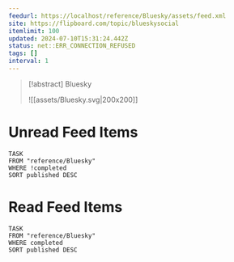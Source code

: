 ```yaml
---
feedurl: https://localhost/reference/Bluesky/assets/feed.xml
site: https://flipboard.com/topic/blueskysocial
itemlimit: 100
updated: 2024-07-10T15:31:24.442Z
status: net::ERR_CONNECTION_REFUSED
tags: []
interval: 1
---
```


> [!abstract] Bluesky
> 
>
> ![[assets/Bluesky.svg|200x200]]
# Unread Feed Items
~~~dataview
TASK
FROM "reference/Bluesky"
WHERE !completed
SORT published DESC
~~~

# Read Feed Items
~~~dataview
TASK
FROM "reference/Bluesky"
WHERE completed
SORT published DESC
~~~
